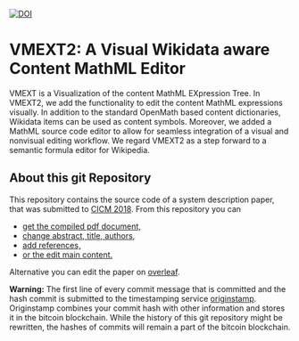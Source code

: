 [![DOI](https://zenodo.org/badge/129869194.svg)](https://zenodo.org/badge/latestdoi/129869194)
# VMEXT2: A Visual Wikidata aware Content MathML Editor

VMEXT is a Visualization of the content MathML EXpression Tree.
In VMEXT2, we add the functionality to edit the content MathML expressions visually.
In addition to the standard OpenMath based content dictionaries, Wikidata items can be used as content symbols.
Moreover, we added a MathML source code editor to allow for seamless integration of a visual and nonvisual editing workflow.
We regard VMEXT2 as a step forward to a semantic formula editor for Wikipedia.

## About this git Repository

This repository contains the source code of a system description paper, that was submitted to [CICM 2018](https://www.cicm-conference.org/2018/cicm.php).
From this repository you can
* [get the compiled pdf document,](https://github.com/ag-gipp/18CicmVMedit/releases/latest)
* [change abstract, title, authors,](main.tex)
* [add references,](main.bib)
* [or the edit main content.](main.md)

Alternative you can edit the paper on [overleaf](https://v2.overleaf.com/project/5b07d5b5a890300d2c44e0d8).

__Warning:__ The first line of every commit message that is committed and the hash commit is submitted to the timestamping service [originstamp](https://originstamp.org/home).
Originstamp combines your commit hash with other information and stores it in the bitcoin blockchain.
While the history of this git repository might be rewritten, the hashes of commits will remain a part of the bitcoin blockchain.



